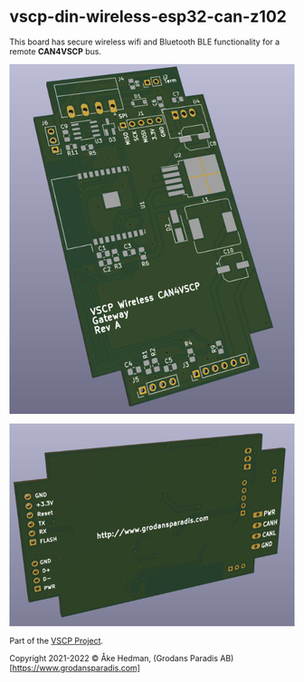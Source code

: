 # vscp-din-wireless-esp32-can-z102

This board has secure wireless wifi and Bluetooth BLE functionality for a remote **CAN4VSCP** bus.

![](images/front_flat_rev_a.png)

![](images/bottom_flat_rev_a.png)


Part of the [VSCP Project](https://www.vscp.org).

Copyright 2021-2022 © Åke Hedman, (Grodans Paradis AB)[https://www.grodansparadis.com]


